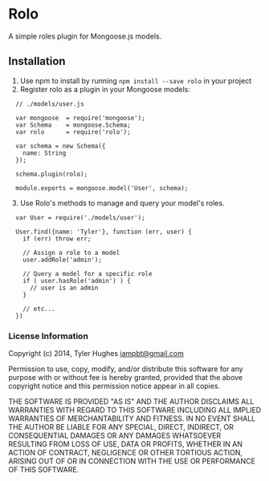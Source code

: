 # Rolo

A simple roles plugin for Mongoose.js models.

## Installation

1. Use npm to install by running `npm install --save rolo` in your project
2. Register rolo as a plugin in your Mongoose models:

```node
  // ./models/user.js

  var mongoose  = require('mongoose');
  var Schema    = mongoose.Schema;
  var rolo      = require('rolo');

  var schema = new Schema({
    name: String
  });

  schema.plugin(rolo);

  module.exports = mongoose.model('User', schema);
```

3. Use Rolo's methods to manage and query your model's roles.

```node
  var User = require('./models/user');

  User.find({name: 'Tyler'}, function (err, user) {
    if (err) throw err;

    // Assign a role to a model
    user.addRole('admin');

    // Query a model for a specific role
    if ( user.hasRole('admin') ) {
      // user is an admin
    }

    // etc...
  })
```

### License Information

Copyright (c) 2014, Tyler Hughes <iampbt@gmail.com>

Permission to use, copy, modify, and/or distribute this software for any purpose with or without fee is hereby granted, provided that the above copyright notice and this permission notice appear in all copies.

THE SOFTWARE IS PROVIDED "AS IS" AND THE AUTHOR DISCLAIMS ALL WARRANTIES WITH REGARD TO THIS SOFTWARE INCLUDING ALL IMPLIED WARRANTIES OF MERCHANTABILITY AND FITNESS. IN NO EVENT SHALL THE AUTHOR BE LIABLE FOR ANY SPECIAL, DIRECT, INDIRECT, OR CONSEQUENTIAL DAMAGES OR ANY DAMAGES WHATSOEVER RESULTING FROM LOSS OF USE, DATA OR PROFITS, WHETHER IN AN ACTION OF CONTRACT, NEGLIGENCE OR OTHER TORTIOUS ACTION, ARISING OUT OF OR IN CONNECTION WITH THE USE OR PERFORMANCE OF THIS SOFTWARE.